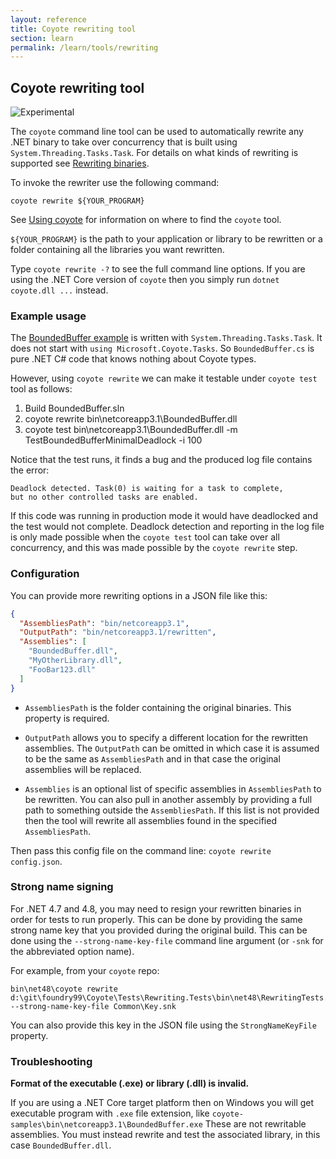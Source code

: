 ```yaml
---
layout: reference
title: Coyote rewriting tool
section: learn
permalink: /learn/tools/rewriting
---
```


## Coyote rewriting tool

![Experimental](https://img.shields.io/static/v1?style=flat&color=red&label=&message=experimental)

The `coyote` command line tool can be used to automatically rewrite any .NET binary to take over
concurrency that is built using `System.Threading.Tasks.Task`. For details on what kinds of
rewriting is supported see [Rewriting binaries](../programming-models/async/rewriting).

To invoke the rewriter use the following command:

```
coyote rewrite ${YOUR_PROGRAM}
```

See [Using coyote](/coyote/learn/get-started/using-coyote) for information on where to find the
`coyote` tool.

`${YOUR_PROGRAM}` is the path to your application or library to be rewritten or a folder containing
all the libraries you want rewritten.

Type `coyote rewrite -?` to see the full command line options. If you are using the .NET Core
version of `coyote` then you simply run `dotnet coyote.dll ...` instead.

### Example usage

The [BoundedBuffer example](https://github.com/microsoft/coyote-samples/tree/main/BoundedBuffer)
is written with `System.Threading.Tasks.Task`. It does not start with `using
Microsoft.Coyote.Tasks`. So `BoundedBuffer.cs` is pure .NET C# code that knows nothing about Coyote
types.

However, using `coyote rewrite` we can make it testable under `coyote test` tool as follows:

1. Build BoundedBuffer.sln
2. coyote rewrite bin\netcoreapp3.1\BoundedBuffer.dll
3. coyote test bin\netcoreapp3.1\BoundedBuffer.dll -m TestBoundedBufferMinimalDeadlock -i 100

Notice that the test runs, it finds a bug and the produced log file contains the error:

```
Deadlock detected. Task(0) is waiting for a task to complete,
but no other controlled tasks are enabled.
```

If this code was running in production mode it would have deadlocked and the test would not
complete. Deadlock detection and reporting in the log file is only made possible when the `coyote
test` tool can take over all concurrency, and this was made possible by the `coyote rewrite` step.

### Configuration

You can provide more rewriting options in a JSON file like this:

```json
{
  "AssembliesPath": "bin/netcoreapp3.1",
  "OutputPath": "bin/netcoreapp3.1/rewritten",
  "Assemblies": [
    "BoundedBuffer.dll",
    "MyOtherLibrary.dll",
    "FooBar123.dll"
  ]
}
```

- `AssembliesPath` is the folder containing the original binaries.  This property is required.

- `OutputPath` allows you to specify a different location for the rewritten assemblies. The
`OutputPath` can be omitted in which case it is assumed to be the same as `AssembliesPath` and in
that case the original assemblies will be replaced.

- `Assemblies` is an optional list of specific assemblies in `AssembliesPath` to be rewritten. You
can also pull in another assembly by providing a full path to something outside the
`AssembliesPath`. If this list is not provided then the tool will rewrite all assemblies found in
the specified `AssembliesPath`.

Then pass this config file on the command line: `coyote rewrite config.json`.

### Strong name signing

For .NET 4.7 and 4.8, you may need to resign your rewritten binaries in order for tests to run
properly. This can be done by providing the same strong name key that you provided during the
original build. This can be done using the `--strong-name-key-file` command line argument (or
`-snk` for the abbreviated option name).

For example, from your `coyote` repo:

```
bin\net48\coyote rewrite d:\git\foundry99\Coyote\Tests\Rewriting.Tests\bin\net48\RewritingTests.coyote.json --strong-name-key-file Common\Key.snk
```

You can also provide this key in the JSON file using the `StrongNameKeyFile` property.

### Troubleshooting

**Format of the executable (.exe) or library (.dll) is invalid.**

If you are using a .NET Core target platform then on Windows you will get executable program with
`.exe` file extension, like `coyote-samples\bin\netcoreapp3.1\BoundedBuffer.exe` These are not
rewritable assemblies. You must instead rewrite and test the associated library, in this case
`BoundedBuffer.dll`.
